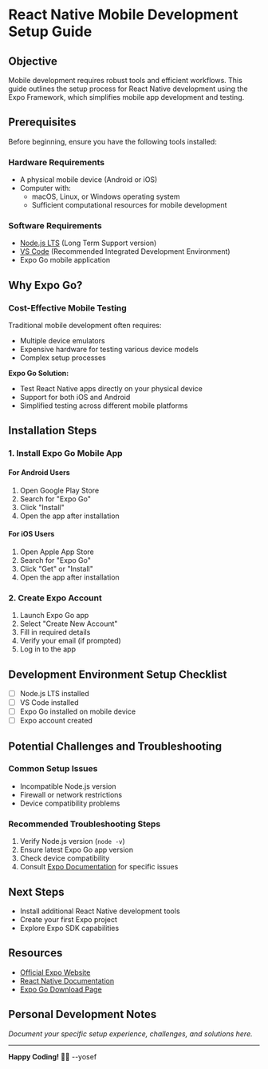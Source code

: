 # React Native Mobile Development Setup Guide

## Objective
Mobile development requires robust tools and efficient workflows. This guide outlines the setup process for React Native development using the Expo Framework, which simplifies mobile app development and testing.

## Prerequisites
Before beginning, ensure you have the following tools installed:

### Hardware Requirements
- A physical mobile device (Android or iOS)
- Computer with:
  - macOS, Linux, or Windows operating system
  - Sufficient computational resources for mobile development

### Software Requirements
- [Node.js LTS](https://nodejs.org/) (Long Term Support version)
- [VS Code](https://code.visualstudio.com/) (Recommended Integrated Development Environment)
- Expo Go mobile application

## Why Expo Go?

### Cost-Effective Mobile Testing
Traditional mobile development often requires:
- Multiple device emulators
- Expensive hardware for testing various device models
- Complex setup processes

**Expo Go Solution:**
- Test React Native apps directly on your physical device
- Support for both iOS and Android
- Simplified testing across different mobile platforms

## Installation Steps

### 1. Install Expo Go Mobile App

#### For Android Users
1. Open Google Play Store
2. Search for "Expo Go"
3. Click "Install"
4. Open the app after installation

#### For iOS Users
1. Open Apple App Store
2. Search for "Expo Go"
3. Click "Get" or "Install"
4. Open the app after installation

### 2. Create Expo Account
1. Launch Expo Go app
2. Select "Create New Account"
3. Fill in required details
4. Verify your email (if prompted)
5. Log in to the app

## Development Environment Setup Checklist

- [ ] Node.js LTS installed
- [ ] VS Code installed
- [ ] Expo Go installed on mobile device
- [ ] Expo account created

## Potential Challenges and Troubleshooting

### Common Setup Issues
- Incompatible Node.js version
- Firewall or network restrictions
- Device compatibility problems

### Recommended Troubleshooting Steps
1. Verify Node.js version (`node -v`)
2. Ensure latest Expo Go app version
3. Check device compatibility
4. Consult [Expo Documentation](https://docs.expo.dev/) for specific issues

## Next Steps
- Install additional React Native development tools
- Create your first Expo project
- Explore Expo SDK capabilities

## Resources
- [Official Expo Website](https://expo.dev/)
- [React Native Documentation](https://reactnative.dev/)
- [Expo Go Download Page](https://expo.dev/go)

## Personal Development Notes
*Document your specific setup experience, challenges, and solutions here.*

---

**Happy Coding! 🚀📱** --yosef